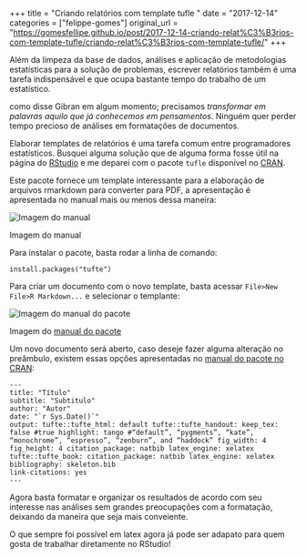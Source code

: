 +++
title = "Criando relatórios com template tufle "
date = "2017-12-14"
categories = ["felippe-gomes"]
original_url = "https://gomesfellipe.github.io/post/2017-12-14-criando-relat%C3%B3rios-com-template-tufle/criando-relat%C3%B3rios-com-template-tufle/"
+++

<p>
Além da limpeza da base de dados, análises e aplicação de metodologias
estatísticas para a solução de problemas, escrever relatórios também é
uma tarefa indispensável e que ocupa bastante tempo do trabalho de um
estatístico.
</p>
<p>
como disse Gibran em algum momento; precisamos <em>transformar em
palavras aquilo que já conhecemos em pensamentos</em>. Ninguém quer
perder tempo precioso de análises em formatações de documentos.
</p>
<p>
Elaborar templates de relatórios é uma tarefa comum entre programadores
estatísticos. Busquei alguma solução que de alguma forma fosse útil na
página do <a href="https://www.rstudio.com/">RStudio</a> e me deparei
com o pacote <code>tufle</code> disponível no
<a href="https://cran.r-project.org/">CRAN</a>.
</p>
<p>
Este pacote fornece um template interessante para a elaboração de
arquivos rmarkdown para converter para PDF, a apresentação é apresentada
no manual mais ou menos dessa maneira:
</p>
<img src="http://rmarkdown.rstudio.com/images/tufte-handout.png" alt="Imagem do manual">
<p class="caption">
Imagem do manual
</p>

<p>
Para instalar o pacote, basta rodar a linha de comando:
</p>
<pre class="r"><code>install.packages(&quot;tufte&quot;)</code></pre>

<p>
Para criar um documento com o novo template, basta acessar
<code>File&gt;New File&gt;R Markdown...</code> e selecionar o templante:
</p>
<img src="http://rmarkdown.rstudio.com/images/new-tufte-handout.png" alt="Imagem do manual do pacote">
<p class="caption">
Imagem do
<a href="http://rmarkdown.rstudio.com/tufte_handout_format.html#overview">manual
do pacote</a>
</p>

<p>
Um novo documento será aberto, caso deseje fazer alguma alteração no
preâmbulo, existem essas opções apresentadas no
<a href="https://cran.r-project.org/web/packages/tufte/tufte.pdf">manual
do pacote no CRAN</a>:
</p>

<pre class="r"><code>---
title: &quot;T&#xED;tulo&quot;
subtitle: &quot;Subtitulo&quot;
author: &quot;Autor&quot;
date: &quot;`r Sys.Date()`&quot;
output: tufte::tufte_html: default tufte::tufte_handout: keep_tex: false #true highlight: tango #&#x201C;default&#x201D;, &#x201C;pygments&#x201D;, &#x201C;kate&#x201D;, &#x201C;monochrome&#x201D;, &#x201C;espresso&#x201D;, &#x201C;zenburn&#x201D;, and &#x201C;haddock&#x201D; fig_width: 4 fig_height: 4 citation_package: natbib latex_engine: xelatex tufte::tufte_book: citation_package: natbib latex_engine: xelatex
bibliography: skeleton.bib
link-citations: yes
---</code></pre>
<p>
Agora basta formatar e organizar os resultados de acordo com seu
interesse nas análises sem grandes preocupações com a formatação,
deixando da maneira que seja mais conveiente.
</p>
<p>
O que sempre foi possível em latex agora já pode ser adapato para quem
gosta de trabalhar diretamente no RStudio!
</p>

